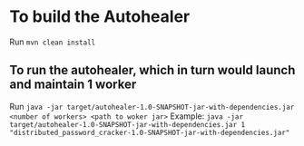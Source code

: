 # To build the Autohealer
Run `mvn clean install`

## To run the autohealer, which in turn would launch and maintain 1 worker
Run `java -jar target/autohealer-1.0-SNAPSHOT-jar-with-dependencies.jar <number of workers> <path to woker jar>`
Example: `java -jar target/autohealer-1.0-SNAPSHOT-jar-with-dependencies.jar 1 "distributed_password_cracker-1.0-SNAPSHOT-jar-with-dependencies.jar"`
